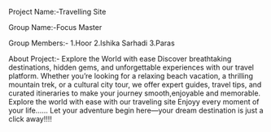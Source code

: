 Project Name:-Travelling Site

Group Name:-Focus Master

Group Members:- 
1.Hoor
2.Ishika Sarhadi
3.Paras

About Project:-
Explore the World with ease
Discover breathtaking destinations, hidden gems, and unforgettable experiences with our travel platform. Whether you’re looking for a relaxing beach vacation,
a thrilling mountain trek, or a cultural city tour, we offer expert guides, travel tips, and curated itineraries to make your journey smooth,enjoyable and memorable.
Explore the world with ease with our traveling site
Enjoyy every moment of your life......
Let your adventure begin here—your dream destination is just a click away!!!! 
